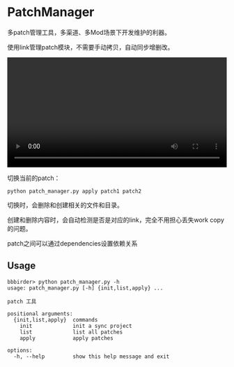 # PatchManager
多patch管理工具，多渠道、多Mod场景下开发维护的利器。

使用link管理patch模块，不需要手动拷贝，自动同步增删改。

<video src="docs/record.mp4" controls="controls"  width="100%" height=auto ></video>

切换当前的patch：

```shell
python patch_manager.py apply patch1 patch2
```

切换时，会删除和创建相关的文件和目录。

创建和删除内容时，会自动检测是否是对应的link，完全不用担心丢失work copy的问题。

patch之间可以通过dependencies设置依赖关系

## Usage

```shell
bbbirder> python patch_manager.py -h
usage: patch_manager.py [-h] {init,list,apply} ...

patch 工具

positional arguments:
  {init,list,apply}  commands
    init             init a sync project
    list             list all patches
    apply            apply patches

options:
  -h, --help         show this help message and exit
```
